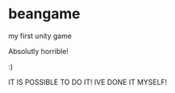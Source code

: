 # beangame
my first unity game

Absolutly horrible!

:)

IT IS POSSIBLE TO DO IT! IVE DONE IT MYSELF!
